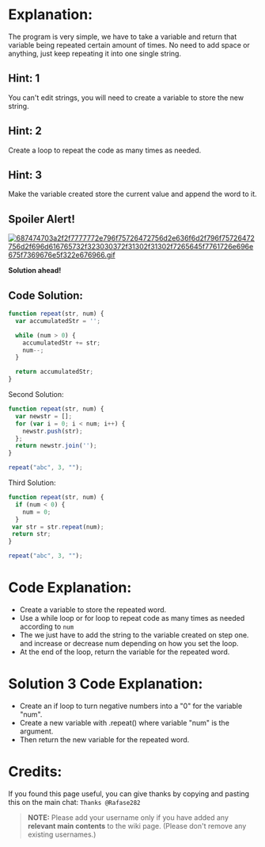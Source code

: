 # Explanation:
The program is very simple, we have to take a variable and return that variable being repeated certain amount of times. No need to add space or anything, just keep repeating it into one single string.

## Hint: 1
You can't edit strings, you will need to create a variable to store the new string.

## Hint: 2
Create a loop to repeat the code as many times as needed.

## Hint: 3
Make the variable created store the current value and append the word to it.

## Spoiler Alert!
[![687474703a2f2f7777772e796f75726472756d2e636f6d2f796f75726472756d2f696d616765732f323030372f31302f31302f7265645f7761726e696e675f7369676e5f322e676966.gif](https://files.gitter.im/FreeCodeCamp/Wiki/nlOm/thumb/687474703a2f2f7777772e796f75726472756d2e636f6d2f796f75726472756d2f696d616765732f323030372f31302f31302f7265645f7761726e696e675f7369676e5f322e676966.gif)](https://files.gitter.im/FreeCodeCamp/Wiki/nlOm/687474703a2f2f7777772e796f75726472756d2e636f6d2f796f75726472756d2f696d616765732f323030372f31302f31302f7265645f7761726e696e675f7369676e5f322e676966.gif)

**Solution ahead!**

## Code Solution:

```js
function repeat(str, num) {
  var accumulatedStr = '';

  while (num > 0) {
    accumulatedStr += str;
    num--;
  }

  return accumulatedStr;
}
```

Second Solution:

```js
function repeat(str, num) {
  var newstr = [];
  for (var i = 0; i < num; i++) {
    newstr.push(str);
  };
  return newstr.join('');
}

repeat("abc", 3, "");
```

Third Solution:

```js
function repeat(str, num) {
  if (num < 0) {
    num = 0;
  }
 var str = str.repeat(num);
 return str;
}

repeat("abc", 3, "");
```
# Code Explanation:
- Create a variable to store the repeated word.
- Use a while loop or for loop to repeat code as many times as needed according to `num`
- The we just have to add the string to the variable created on step one. and increase or decrease num depending on how you set the loop.
- At the end of the loop, return the variable for the repeated word.

# Solution 3 Code Explanation:
- Create an if loop to turn negative numbers into a "0" for the variable "num".
- Create a new variable with .repeat() where variable "num" is the argument.
- Then return the new variable for the repeated word.

# Credits:
If you found this page useful, you can give thanks by copying and pasting this on the main chat: `Thanks @Rafase282`

> **NOTE:** Please add your username only if you have added any **relevant main contents** to the wiki page. (Please don't remove any existing usernames.)
